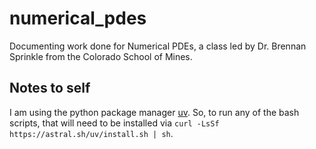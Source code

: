 # numerical_pdes
Documenting work done for Numerical PDEs, a class led by Dr. Brennan Sprinkle from the Colorado School of Mines.

## Notes to self

I am using the python package manager [uv](https://docs.astral.sh/uv/). So, to run any of the bash scripts, that will need to be installed via `curl -LsSf https://astral.sh/uv/install.sh | sh`.
